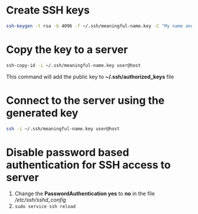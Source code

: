 # Create SSH keys

```bash
ssh-keygen -t rsa -b 4096 -f ~/.ssh/meaningful-name.key -C "My name and server DNS"
```

# Copy the key to a server

```bash
ssh-copy-id -i ~/.ssh/meaningful-name.key user@host
```
This command will add the public key to **~/.ssh/authorized_keys** file

# Connect to the server using the generated key

```bash
ssh -i ~/.ssh/meaningful-name.key user@host
```

# Disable password based authentication for SSH access to server

1. Change the **PasswordAuthentication yes** to **no** in the file */etc/ssh/sshd_config*
2. ``sudo service ssh reload``

